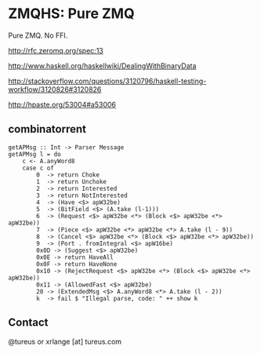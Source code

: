 ZMQHS: Pure ZMQ
===============

Pure ZMQ. No FFI.

  http://rfc.zeromq.org/spec:13

  http://www.haskell.org/haskellwiki/DealingWithBinaryData

  http://stackoverflow.com/questions/3120796/haskell-testing-workflow/3120826#3120826

http://hpaste.org/53004#a53006

combinatorrent
--------------

    getAPMsg :: Int -> Parser Message
    getAPMsg l = do
        c <- A.anyWord8
        case c of
            0  -> return Choke
            1  -> return Unchoke
            2  -> return Interested
            3  -> return NotInterested
            4  -> (Have <$> apW32be)
            5  -> (BitField <$> (A.take (l-1)))
            6  -> (Request <$> apW32be <*> (Block <$> apW32be <*> apW32be))
            7  -> (Piece <$> apW32be <*> apW32be <*> A.take (l - 9))
            8  -> (Cancel <$> apW32be <*> (Block <$> apW32be <*> apW32be))
            9  -> (Port . fromIntegral <$> apW16be)
            0x0D -> (Suggest <$> apW32be)
            0x0E -> return HaveAll
            0x0F -> return HaveNone
            0x10 -> (RejectRequest <$> apW32be <*> (Block <$> apW32be <*> apW32be))
            0x11 -> (AllowedFast <$> apW32be)
            20 -> (ExtendedMsg <$> A.anyWord8 <*> A.take (l - 2))
            k  -> fail $ "Illegal parse, code: " ++ show k

Contact
-------

@tureus or xrlange [at] tureus.com
